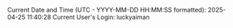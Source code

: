 Current Date and Time (UTC - YYYY-MM-DD HH:MM:SS formatted): 2025-04-25 11:40:28
Current User's Login: luckyaiman
